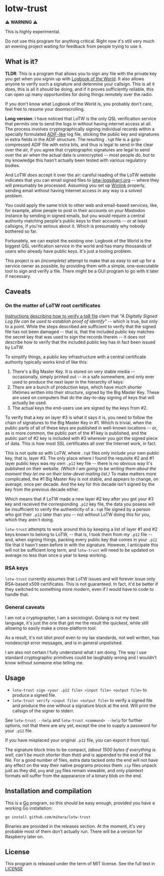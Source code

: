 # lotw-trust

⚠️ **WARNING** ⚠️

This is highly experimental.

Do not use this program for anything critical. Right now it's still very much an evening project waiting for feedback from people trying to use it.

## What is it?

**TLDR**: This is a program that allows you to sign any file with the private key you get when you signin up with [Logbook of the World](https://lotw.arrl.org/). It also allows anyone to verify such a signature and determine your callsign. This is all it does, this is all it *should* be doing, and if it proves sufficiently reliable, this can open up many opportunities for doing things remotely over the radio.

If you don't know what Logbook of the World is, you probably don't care, feel free to resume your doomscrolling.

**Long version**: I have noticed that LoTW is the only QSL verification service that permits one to send the logs in without having internet access at all. The process involves cryptographically signing individual records within a specially formulated [ADIF-like](https://www.adif.org/) log file, sticking the public key and signatures in extra fields in the ADIF structure. The resulting `.tq8` file is a gzip-compressed ADIF file with extra bits, and thus is legal to send in the clear over the air, if you agree that cryptographic signatures are legal to send over the air when the actual data is unencrypted -- most people do, but to my knowledge this hasn't actually been tested with various regulatory bodies.

And LoTW *does* accept it over the air: careful reading of the LoTW website indicates that you can email signed files to lotw-logs@arrl.org -- where they will presumably be processed. Assuming you set up [Winlink](https://www.winlink.org/) properly, sending email without having Internet access in any way is a solved problem.

You could apply the same trick to other web and email-based services, like, for example, allow people to post in their accounts on your Mastodon instance by sending in signed emails, but you would require a central authority matching people's public keys to their accounts -- or at least callsigns, if you're serious about it. Which is presumably why nobody bothered so far.

Fortunately, we can exploit the existing one: Logbook of the World is the biggest QSL verification service in the world and has many thousands of users who already have public keys. It's just a tooling problem.

This project is an *(incomplete)* attempt to make that as easy to set up for a service owner as possible, by providing them with a simple, one-executable tool to sign and verify a file. There might be a GUI program to go with it later if necessary.

## Caveats

### On the matter of LoTW root certificates

[Instructions describing how to verify a tq8 file](https://lotw.arrl.org/lotw-help/developer-tq8/) claim that *"A Digitally Signed Log file can be used to establish proof of identify"* -- which is true, but only to a point. While the steps described are sufficient to verify that the signed file has not been damaged -- that is, that the included public key matches the secret key that was used to sign the records therein -- it does not describe how to verify that the included public key has in fact been issued by LoTW.

To simplify things, a public key infrastructure with a central certificate authority typically works kind of like this:

1. There's a Big Master Key. It is stored on very stable media -- occasionally, simply printed out -- in a safe somewhere, and only ever used to produce the next layer in the hierarchy of keys:
2. There are a bunch of production keys, which have much shorter lifetimes written into their structure, signed by the Big Master Key. These are used on computers that do the day-to-day signing of keys that will actually be used.
3. The actual keys the end-users use are signed by the keys from #2.

To verify that a key on layer #3 is what it says it is, you need to follow the chain of signatures to the Big Master Key in #1. Which is trivial, when the public parts of all of these keys are published in well-known locations -- or, as is more common, the public part of the #1 key is published, and the public part of #2 key is included with #3 wherever you got the signed piece of data. This is how most SSL certificates all over the Internet work, in fact.

This is not quite so with LoTW, where `.tq8` files only include your own public key, that is, layer #3. The only place where I found the requisite #2 and #1 layer public keys was my own `.p12` key file -- there is no obvious way it's published on their website. *(Which I am going to be writing them about the moment they let me on their lotw-devel mailing list.)* To make matters more complicated, the #1 Big Master Key is not stable, and appears to change, on average, once per decade. And the key for this decade isn't signed by the key from the previous decade either.

Which means that if LoTW made a new layer #2 key after you got your #3 key and received the corresponding `.p12` key file, the data you posess will be insufficient to verify the authenticity of a `.tq8` file signed by a person who got their `.p12` later than you -- not without LoTW doing this for you, which they aren't doing.

`lotw-trust` attempts to work around this by keeping a list of layer #1 and #2 keys known to belong to LoTW, -- that is, I took them from *my* `.p12` file -- and, when signing things, packing every public key that comes in your `.p12` file that it hasn't seen before in with the signature. However, I anticipate this will not be sufficient long term, and `lotw-trust` will need to be updated on average no less than once a year to keep working.

### RSA keys

`lotw-trust` currently assumes that LoTW issues and will forever issue only RSA-based x509 certificates. This is not guaranteed. In fact, it'd be better if they switched to something more modern, even if I would have to code to handle that.

### General caveats

I am not a cryptographer, I am a sociologist. Golang is not my best language, it's just the one that got me the result the quickest, while still allowing to easily make a cross-platform tool.

As a result, it's not idiot proof even to my lax standards, not well written, has nondescript error messages, and is in general unpolished.

I am also not certain I fully understand what I am doing. The way I use standard cryptographic primitives could be laughably wrong and I wouldn't know without someone else telling me.

## Usage

* `lotw-trust sign <your .p12 file> <input file> <output file>` to produce a signed file.
* `lotw-trust verify <input file> <output file>` to verify a signed file and produce the one without a signature block at the end. Will print the callsign of the signer to stderr.

See `lotw-trust --help` and `lotw-trust <command> --help` for further options, not that there are any yet, except the one to supply a password for your `.p12` file.

If you have misplaced your original `.p12` file, you can export it from tqsl.

The signature block tries to be compact, *(about 1500 bytes if everything is well, can't be much shorter than that)* and is appended to the end of the file. For a good number of files, extra data tacked onto the end will not have any effect on the way their native programs process them: `zip` files unpack just as they did, `png` and `jpg` files remain viewable, and only plaintext formats will suffer from the appearance of a binary blob on the end.

## Installation and compilation

This is a [Go](https://go.dev/) program, so this should be easy enough, provided you have a working Go installation:

    go install github.com/mihara/lotw-trust

Binaries are provided in the releases section. At the moment, it's very probable most of them don't actually run. There will be a version for Raspberry later on.

## License

This program is released under the term of MIT license. See the full text in [LICENSE](LICENSE)
